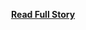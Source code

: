 <p></p>
<center><p><a href="http://www.tokbox.com/blog/parse-has-opentok-ios-sdks-backend-so-you-dont-have-to/" style='padding:25px; font-sze:18px; font-weight: bold;'>Read Full Story</a></p></center>
